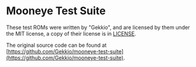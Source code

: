 # Mooneye Test Suite

These test ROMs were written by "Gekkio", and are licensed by them under the MIT license, a copy of their license is in [LICENSE](./LICENSE).

The original source code can be found at [https://github.com/Gekkio/mooneye-test-suite](https://github.com/Gekkio/mooneye-test-suite).
